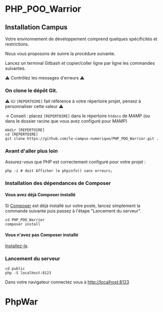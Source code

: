 # PHP_POO_Warrior

## Installation Campus

Votre environnement de développement comprend quelques spécificités et restrictions.

Nous vous proposons de suivre la procédure suivante.

Lancez un terminal Gitbash et copier/coller ligne par ligne les commandes suivantes.

⚠️ Contrôlez les messages d'erreurs ⚠️

### On clone le dépôt Git.

⚠️ ici `[REPERTOIRE]` fait référence à votre répertoire projet, pensez à personnaliser cette valeur ⚠️

→ Conseil : placez `[REPERTOIRE]` dans le répertoire `htdocs` de MAMP (ou dans le dossier racine que vous avez configuré pour MAMP)

```
mkdir [REPERTOIRE]
cd [REPERTOIRE]
git clone https://github.com/le-campus-numerique/PHP_POO_Warrior.git .
```

### Avant d'aller plus loin

Assurez-vous que PHP est correctement configuré pour votre projet :

```
php -i # doit Afficher le phpinfo() sans erreurs;
```


### Installation des dépendances de Composer

#### Vous avez déjà Composer installé

Si [Composer](https://getcomposer.org/) est déjà installé sur votre poste, lancez simplement la commande suivante puis passez à l'étape "Lancement du serveur".

```
cd PHP_POO_Warrior
composer install
```

#### Vous n'avez pas Composer installé

[Installez-le](https://getcomposer.org/download/).


### Lancement du serveur 
```
cd public
php -S localhost:8123
```

Dans votre navigateur connectez vous à [http://localhost:8123](http://localhost:8123)
# PhpWar

